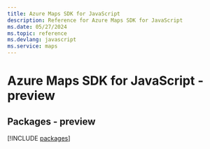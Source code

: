 ```yaml
---
title: Azure Maps SDK for JavaScript
description: Reference for Azure Maps SDK for JavaScript
ms.date: 05/27/2024
ms.topic: reference
ms.devlang: javascript
ms.service: maps
---
```

# Azure Maps SDK for JavaScript - preview
## Packages - preview
[!INCLUDE [packages](maps-index.md)]